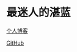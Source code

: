 # 最迷人的湛蓝

[个人博客](<[CSDN](https://blog.csdn.net/weixin_73798622?spm=1000.2115.3001.5343)>)

[GitHub](https://github.com/eagle-a/eagle-a "github")
<br>

<span id="busuanzi_container_site_pv" style='display:none'>
    👀 本站总访问量：<span id="busuanzi_value_site_pv"></span> 次
</span>
<span id="busuanzi_container_site_uv" style='display:none'>
    | 🚴‍♂️ 本站总访客数：<span id="busuanzi_value_site_uv"></span> 人
</span>

<br>
